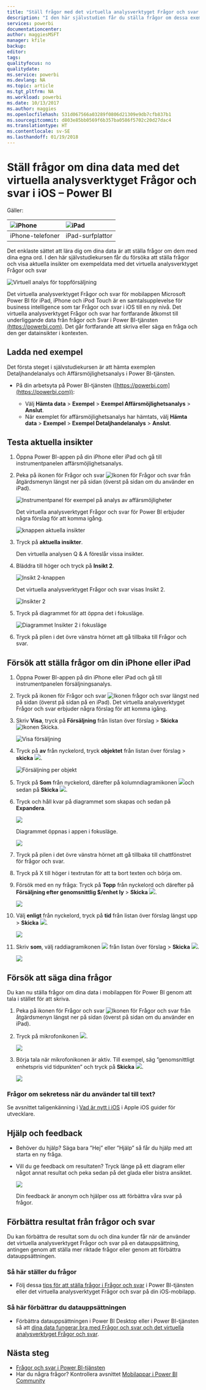 ```yaml
---
title: "Ställ frågor med det virtuella analysverktyget Frågor och svar i iOS – Power BI"
description: "I den här självstudien får du ställa frågor om dessa exempeldata med egna ord med det virtuella analysverktyget Frågor och svar i Power BI-mobilappen på iOS-enheten."
services: powerbi
documentationcenter: 
author: maggiesMSFT
manager: kfile
backup: 
editor: 
tags: 
qualityfocus: no
qualitydate: 
ms.service: powerbi
ms.devlang: NA
ms.topic: article
ms.tgt_pltfrm: NA
ms.workload: powerbi
ms.date: 10/13/2017
ms.author: maggies
ms.openlocfilehash: 531d067566a03289f0806d21309e9db7cfb837b1
ms.sourcegitcommit: d803e85bb0569f6b357ba0586f5702c20d27dac4
ms.translationtype: HT
ms.contentlocale: sv-SE
ms.lasthandoff: 01/19/2018
---
```

# <a name="ask-questions-about-your-data-with-the-qa-virtual-analyst-in-ios-apps---power-bi"></a>Ställ frågor om dina data med det virtuella analysverktyget Frågor och svar i iOS – Power BI
Gäller:

| ![iPhone](media/mobile-apps-ios-qna/iphone-logo-50-px.png) | ![iPad](media/mobile-apps-ios-qna/ipad-logo-50-px.png) |
|:--- |:--- |
| iPhone-telefoner |iPad-surfplattor |

Det enklaste sättet att lära dig om dina data är att ställa frågor om dem med dina egna ord. I den här självstudiekursen får du försöka att ställa frågor och visa aktuella insikter om exempeldata med det virtuella analysverktyget Frågor och svar

![Virtuell analys för toppförsäljning](media/mobile-apps-ios-qna/power-bi-ios-q-n-a-top-sale-intro.png)

Det virtuella analysverktyget Frågor och svar för mobilappen Microsoft Power BI för iPad, iPhone och iPod Touch är en samtalsupplevelse för business intelligence som tar Frågor och svar i iOS till en ny nivå. Det virtuella analysverktyget Frågor och svar har fortfarande åtkomst till underliggande data från frågor och Svar i Power BI-tjänsten [(https://powerbi.com)](https://powerbi.com). Det går fortfarande att skriva eller säga en fråga och den ger datainsikter i kontexten.

## <a name="download-the-samples"></a>Ladda ned exempel
Det första steget i självstudiekursen är att hämta exemplen Detaljhandelanalys och Affärsmöjlighetsanalys i Power BI-tjänsten.

* På din arbetsyta på Power BI-tjänsten ([https://powerbi.com](https://powerbi.com)):

  * Välj **Hämta data** > **Exempel** > **Exempel Affärsmöjlighetsanalys** > **Anslut**.
  * När exemplet för affärsmöjlighetsanalys har hämtats, välj **Hämta data** > **Exempel** > **Exempel Detaljhandelanalys**  >  **Anslut**.

## <a name="try-featured-insights"></a>Testa aktuella insikter
1. Öppna Power BI-appen på din iPhone eller iPad och gå till instrumentpanelen affärsmöjlighetsanalys.
2. Peka på ikonen för Frågor och svar ![Ikonen för Frågor och svar](media/mobile-apps-ios-qna/power-bi-ios-q-n-a-icon.png) från åtgärdsmenyn längst ner på sidan (överst på sidan om du använder en iPad).

     ![Instrumentpanel för exempel på analys av affärsmöjligheter](media/mobile-apps-ios-qna/power-bi-ios-qna-opportunity-analysis.png)

     Det virtuella analysverktyget Frågor och svar för Power BI erbjuder några förslag för att komma igång.

     ![knappen aktuella insikter](media/mobile-apps-ios-qna/power-bi-ios-qna-suggest-insights.png)
3. Tryck på **aktuella insikter**.

     Den virtuella analysen Q & A föreslår vissa insikter.
4. Bläddra till höger och tryck på **Insikt 2**.

    ![Insikt 2-knappen](media/mobile-apps-ios-qna/power-bi-ios-qna-suggest-insight-2.png)

     Det virtuella analysverktyget Frågor och svar visas Insikt 2.

    ![Insikter 2](media/mobile-apps-ios-qna/power-bi-ios-qna-show-insight-2.png)
5. Tryck på diagrammet för att öppna det i fokusläge.

    ![Diagrammet Insikter 2 i fokusläge](media/mobile-apps-ios-qna/power-bi-ios-qna-open-insight-2.png)
6. Tryck på pilen i det övre vänstra hörnet att gå tillbaka till Frågor och svar.

## <a name="try-asking-questions-on-your-iphone-or-ipad"></a>Försök att ställa frågor om din iPhone eller iPad
1. Öppna Power BI-appen på din iPhone eller iPad och gå till instrumentpanelen försäljningsanalys.
2. Tryck på ikonen för Frågor och svar ![Ikonen frågor och svar](media/mobile-apps-ios-qna/power-bi-ios-q-n-a-icon.png) längst ned på sidan (överst på sidan på en iPad).
     Det virtuella analysverktyget Frågor och svar erbjuder några förslag för att komma igång.
3. Skriv **Visa**, tryck på **Försäljning** från listan över förslag > **Skicka** ![Ikonen Skicka](media/mobile-apps-ios-qna/power-bi-ios-qna-send-icon.png).

    ![Visa försäljning](media/mobile-apps-ios-qna/power-bi-ios-q-n-a-show-sales.png)
4. Tryck på **av** från nyckelord, tryck **objektet** från listan över förslag > **skicka** ![](media/mobile-apps-ios-qna/power-bi-ios-qna-send-icon.png).

    ![Försäljning per objekt](media/mobile-apps-ios-qna/power-bi-ios-q-n-a-sale-by-item.png)
5. Tryck på **Som** från nyckelord, därefter på kolumndiagramikonen ![](media/mobile-apps-ios-qna/power-bi-ios-q-n-a-column-chart-icon.png)och sedan på **Skicka** ![](media/mobile-apps-ios-qna/power-bi-ios-qna-send-icon.png).
6. Tryck och håll kvar på diagrammet som skapas och sedan på **Expandera**.

    ![](media/mobile-apps-ios-qna/power-bi-ios-q-n-a-tap-expand-feedback.png)

    Diagrammet öppnas i appen i fokusläge.

    ![](media/mobile-apps-ios-qna/power-bi-ios-q-n-a-expanded-chart.png)
7. Tryck på pilen i det övre vänstra hörnet att gå tillbaka till chattfönstret för frågor och svar.
8. Tryck på X till höger i textrutan för att ta bort texten och börja om.
9. Försök med en ny fråga: Tryck på **Topp** från nyckelord och därefter på **Försäljning efter genomsnittlig $/enhet ly** > **Skicka** ![](media/mobile-apps-ios-qna/power-bi-ios-qna-send-icon.png).

    ![](media/mobile-apps-ios-qna/power-bi-ios-q-n-a-top-sale-2.png)
10. Välj **enligt** från nyckelord, tryck på **tid** från listan över förslag längst upp > **Skicka** ![](media/mobile-apps-ios-qna/power-bi-ios-qna-send-icon.png).

     ![](media/mobile-apps-ios-qna/power-bi-ios-q-n-a-top-sale-by-time.png)
11. Skriv **som**, välj raddiagramikonen ![](media/mobile-apps-ios-qna/power-bi-ios-q-n-a-line-chart-icon.png) från listan över förslag > **Skicka** ![](media/mobile-apps-ios-qna/power-bi-ios-qna-send-icon.png).

    ![](media/mobile-apps-ios-qna/power-bi-ios-q-n-a-top-sale-as-line.png)

## <a name="try-saying-your-questions"></a>Försök att säga dina frågor
Du kan nu ställa frågor om dina data i mobilappen för Power BI genom att tala i stället för att skriva.

1. Peka på ikonen för Frågor och svar ![Ikonen för Frågor och svar](media/mobile-apps-ios-qna/power-bi-ios-q-n-a-icon.png) från åtgärdsmenyn längst ner på sidan (överst på sidan om du använder en iPad).
2. Tryck på mikrofonikonen ![](media/mobile-apps-ios-qna/power-bi-ios-qna-mic-icon.png).

    ![](media/mobile-apps-ios-qna/power-bi-ios-qna-mic-on.png)

1. Börja tala när mikrofonikonen är aktiv. Till exempel, säg ”genomsnittligt enhetspris vid tidpunkten” och tryck på **Skicka** ![](media/mobile-apps-ios-qna/power-bi-ios-qna-send-icon.png).

    ![](media/mobile-apps-ios-qna/power-bi-ios-qna-speech-complete.png)

### <a name="questions-about-privacy-when-using-speech-to-text"></a>Frågor om sekretess när du använder tal till text?
Se avsnittet taligenkänning i [Vad är nytt i iOS](https://go.microsoft.com/fwlink/?linkid=845624) i Apple iOS guider för utvecklare.

## <a name="help-and-feedback"></a>Hjälp och feedback
* Behöver du hjälp? Säga bara ”Hej” eller ”Hjälp” så får du hjälp med att starta en ny fråga.
* Vill du ge feedback om resultaten? Tryck länge på ett diagram eller något annat resultat och peka sedan på det glada eller bistra ansiktet.

    ![](media/mobile-apps-ios-qna/power-bi-ios-q-n-a-tap-feedback.png)

    Din feedback är anonym och hjälper oss att förbättra våra svar på frågor.

## <a name="enhance-your-qa-virtual-analyst-results"></a>Förbättra resultat från frågor och svar
Du kan förbättra de resultat som du och dina kunder får när de använder det virtuella analysverktyget Frågor och svar på en datauppsättning, antingen genom att ställa mer riktade frågor eller genom att förbättra datauppsättningen.

### <a name="how-to-ask-questions"></a>Så här ställer du frågor
* Följ dessa [tips för att ställa frågor i Frågor och svar](service-q-and-a-tips.md) i Power BI-tjänsten eller det virtuella analysverktyget Frågor och svar på din iOS-mobilapp.

### <a name="how-to-enhance-the-dataset"></a>Så här förbättrar du datauppsättningen
* Förbättra datauppsättningen i Power BI Desktop eller i Power BI-tjänsten så att [dina data fungerar bra med Frågor och svar och det virtuella analysverktyget Frågor och svar](service-prepare-data-for-q-and-a.md).

## <a name="next-steps"></a>Nästa steg
* [Frågor och svar i Power BI-tjänsten](power-bi-q-and-a.md)
* Har du några frågor? Kontrollera avsnittet [Mobilappar i Power BI Community](https://go.microsoft.com/fwlink/?linkid=839277)
